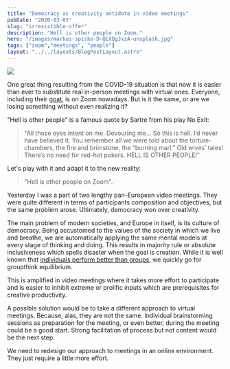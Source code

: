 ```yaml
---
title: "Democracy as creativity antidote in video meetings"
pubDate: "2020-03-03"
slug: "irresistible-offer"
description: "Hell is other people on Zoom."
hero: "/images/markus-spiske-D-QiXQgJxzA-unsplash.jpg"
tags: ["zoom","meetings", "people"]
layout: "../../layouts/BlogPostLayout.astro"
---
```



![](/images/markus-spiske-D-QiXQgJxzA-unsplash.jpg)

One great thing resulting from the COVID-19 situation is that now it is easier than ever to substitute real in-person meetings with virtual ones. Everyone, including their [goat](https://www.theguardian.com/technology/2020/may/21/animal-zoom-calls-coronavirus-lockdown), is on Zoom nowadays. But is it the same, or are we losing something without even realizing it?

"Hell is other people" is a famous quote by Sartre from his play No Exit:

> "All those eyes intent on me. Devouring me... So this is hell. I’d never have believed it. You remember all we were told about the torture-chambers, the fire and brimstone, the “burning marl.” Old wives’ tales! There’s no need for red-hot pokers. HELL IS OTHER PEOPLE!"

Let's play with it and adapt it to the new reality:

> "Hell is other people on Zoom".

Yesterday I was a part of two lengthy pan-European video meetings. They were quite different in terms of participants composition and objectives, but the same problem arose. Ultimately, democracy won over creativity.

The main problem of modern societies, and Europe in itself, is its culture of democracy. Being accustomed to the values of the society in which we live and breathe, we are automatically applying the same mental models at every stage of thinking and doing. This results in majority rule or absolute inclusiveness which spells disaster when the goal is creation. While it is well known that [individuals perform better than groups](https://www.tandfonline.com/doi/abs/10.1207/s15324834basp1201_1?journalCode=hbas20), we quickly go for groupthink equilibrium.

This is amplified in video meetings where it takes more effort to participate and is easier to inhibit extreme or prolific inputs which are prerequisites for creative productivity.

A possible solution would be to take a different approach to virtual meetings. Because, alas, they are not the same. Individual brainstorming sessions as preparation for the meeting, or even better, during the meeting could be a good start. Strong facilitation of process but not content would be the next step.

We need to redesign our approach to meetings in an online environment. They just require a little more effort.